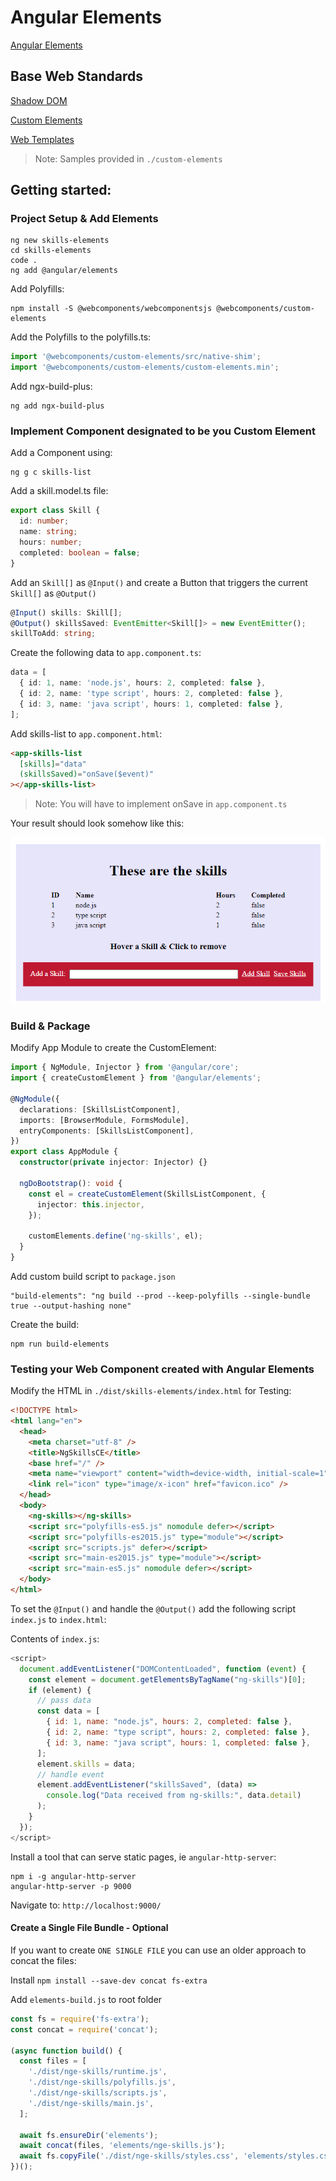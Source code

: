 # Angular Elements

[Angular Elements](https://angular.io/guide/elements)

## Base Web Standards

[Shadow DOM](https://developer.mozilla.org/en-US/docs/Web/Web_Components/Using_shadow_DOM)

[Custom Elements](https://developer.mozilla.org/en-US/docs/Web/Web_Components/Using_custom_elements)

[Web Templates](https://developer.mozilla.org/en-US/docs/Web/Web_Components/Using_templates_and_slots)

> Note: Samples provided in `./custom-elements`

## Getting started:

### Project Setup & Add Elements

```
ng new skills-elements
cd skills-elements
code .
ng add @angular/elements
```

Add Polyfills:

```
npm install -S @webcomponents/webcomponentsjs @webcomponents/custom-elements
```

Add the Polyfills to the polyfills.ts:

```typescript
import '@webcomponents/custom-elements/src/native-shim';
import '@webcomponents/custom-elements/custom-elements.min';
```

Add ngx-build-plus:

```
ng add ngx-build-plus
```

### Implement Component designated to be you Custom Element

Add a Component using:

```
ng g c skills-list
```

Add a skill.model.ts file:

```typescript
export class Skill {
  id: number;
  name: string;
  hours: number;
  completed: boolean = false;
}
```

Add an `Skill[]` as `@Input()` and create a Button that triggers the current `Skill[]` as `@Output()`

```typescript
@Input() skills: Skill[];
@Output() skillsSaved: EventEmitter<Skill[]> = new EventEmitter();
skillToAdd: string;
```

Create the following data to `app.component.ts`:

```typescript
data = [
  { id: 1, name: 'node.js', hours: 2, completed: false },
  { id: 2, name: 'type script', hours: 2, completed: false },
  { id: 3, name: 'java script', hours: 1, completed: false },
];
```

Add skills-list to `app.component.html`:

```html
<app-skills-list
  [skills]="data"
  (skillsSaved)="onSave($event)"
></app-skills-list>
```

> Note: You will have to implement onSave in `app.component.ts`

Your result should look somehow like this:

![skills](_images/skills.png)

### Build & Package

Modify App Module to create the CustomElement:

```typescript
import { NgModule, Injector } from '@angular/core';
import { createCustomElement } from '@angular/elements';

@NgModule({
  declarations: [SkillsListComponent],
  imports: [BrowserModule, FormsModule],
  entryComponents: [SkillsListComponent],
})
export class AppModule {
  constructor(private injector: Injector) {}

  ngDoBootstrap(): void {
    const el = createCustomElement(SkillsListComponent, {
      injector: this.injector,
    });

    customElements.define('ng-skills', el);
  }
}
```

Add custom build script to `package.json`

```
"build-elements": "ng build --prod --keep-polyfills --single-bundle true --output-hashing none"
```

Create the build:

```
npm run build-elements
```

### Testing your Web Component created with Angular Elements

Modify the HTML in `./dist/skills-elements/index.html` for Testing:

```html
<!DOCTYPE html>
<html lang="en">
  <head>
    <meta charset="utf-8" />
    <title>NgSkillsCE</title>
    <base href="/" />
    <meta name="viewport" content="width=device-width, initial-scale=1" />
    <link rel="icon" type="image/x-icon" href="favicon.ico" />
  </head>
  <body>
    <ng-skills></ng-skills>
    <script src="polyfills-es5.js" nomodule defer></script>
    <script src="polyfills-es2015.js" type="module"></script>
    <script src="scripts.js" defer></script>
    <script src="main-es2015.js" type="module"></script>
    <script src="main-es5.js" nomodule defer></script>
  </body>
</html>
```

To set the `@Input()` and handle the `@Output()` add the following script `index.js` to  `index.html`:

<script src="index.js" defer></script>

Contents of `index.js`:
```javascript
<script>
  document.addEventListener("DOMContentLoaded", function (event) {
    const element = document.getElementsByTagName("ng-skills")[0];
    if (element) {
      // pass data
      const data = [
        { id: 1, name: "node.js", hours: 2, completed: false },
        { id: 2, name: "type script", hours: 2, completed: false },
        { id: 3, name: "java script", hours: 1, completed: false },
      ];
      element.skills = data;
      // handle event
      element.addEventListener("skillsSaved", (data) =>
        console.log("Data received from ng-skills:", data.detail)
      );
    }
  });
</script>
```

Install a tool that can serve static pages, ie `angular-http-server`:

```
npm i -g angular-http-server
angular-http-server -p 9000
```

Navigate to: `http://localhost:9000/`

#### Create a Single File Bundle - Optional

If you want to create `ONE SINGLE FILE` you can use an older approach to concat the files:

Install `npm install --save-dev concat fs-extra`

Add `elements-build.js` to root folder

```javascript
const fs = require('fs-extra');
const concat = require('concat');

(async function build() {
  const files = [
    './dist/nge-skills/runtime.js',
    './dist/nge-skills/polyfills.js',
    './dist/nge-skills/scripts.js',
    './dist/nge-skills/main.js',
  ];

  await fs.ensureDir('elements');
  await concat(files, 'elements/nge-skills.js');
  await fs.copyFile('./dist/nge-skills/styles.css', 'elements/styles.css');
})();
```
